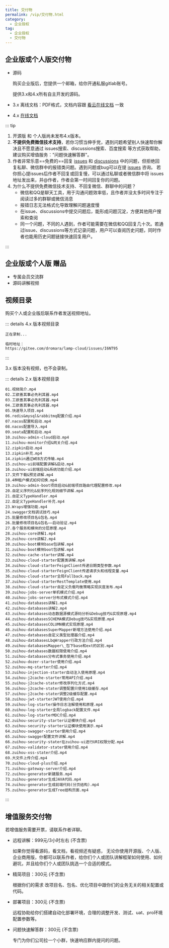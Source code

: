 ```yaml
---
title: 交付物
permalink: /vip/交付物.html
category:
  - 企业授权
tag:
  - 企业授权
  - 交付物
---
```


## 企业版或个人版交付物
- 源码

  购买企业版后，您提供一个邮箱，给你开通私服gitlab账号。

  提供3.x和4.x所有自主开发的源码。

- 3.x 离线文档：PDF格式，文档内容跟 [看云在线文档](https://www.kancloud.cn/zuihou/zuihou-admin-cloud) 一致

- 4.x [在线文档](../doc/简介.md)

::: tip

1. 开源版 和 个人版尚未发布4.x版本。
2. **不提供免费微信技术支持**，若你习惯当伸手党，遇到问题希望别人快速帮你解决且不愿意通过 issues搜索、discussions搜索、百度搜索 等方式获取帮助，建议购买增值服务："问题快速解答群"。
3. 作者非常乐意==免费的==回复 [issues](https://github.com/dromara/lamp-cloud/issues) 和 [discussions](https://github.com/dromara/lamp-cloud/discussions) 中的问题，但拒绝回复私聊、微信群中的报错类问题。遇到问题或bug可以在提 [issues](https://github.com/dromara/lamp-cloud/issues) 咨询。
   若你担心提issues后作者不回复或回复慢，可以通过私聊或者微信群中将 issues 地址发出来，并@作者，作者会第一时间回复你的问题。
4. 为什么不提供免费微信技术支持、不回复微信、群聊中的问题？
   - 微信和QQ是聊天工具，用于沟通问题效率低，且作者并没太多时间专注于阅读过多的群聊或微信消息
   - 报错日志无法格式化导致理解问题速度慢
   - 在issue、discussions中提交问题后，能形成问题沉淀，方便其他用户搜索和查阅
   - 同一个问题，不同的人遇到，作者可能需要在微信和QQ回复几十次。若通过issue、discussions等方式记录问题，用户可以查阅历史问题，同时作者也能用历史问题链接快速回复用户。

:::


## 企业版或个人版 赠品
- 专属会员交流群
- 源码讲解视频

## 视频目录

购买个人或企业版后联系作者发送视频地址。

:::  details 4.x 版本视频目录

```properties
正在录制...

临时地址：
https://gitee.com/dromara/lamp-cloud/issues/I6NT95
```

:::

3.x 版本没有视频，也不会录制。

:::  details 2.x 版本视频目录

```properties
01.视频简介.mp4
02.工欲善其事必先利其器.mp4
03.工欲善其事必先利其器.mp4
04.工欲善其事必先利其器.mp4
05.快速导入项目.mp4
06.redis&mysql&rabbitmq配置介绍.mp4
07.nacos配置和启动.mp4
08.nacos配置导入.mp4
09.seata配置和启动.mp4
10.zuihou-admin-cloud启动.mp4
11.zuihou-monitor介绍&网关介绍.mp4
12.zipkin启动.mp4
13.zipkin补充.mp4
14.zipkin通过WEB方式传输.mp4
15.zuihou-ui前端配置讲解&启动.mp4
16.zuihou-ui前端启动&系统功能介绍.mp4
17.文件下载&预览讲解.mp4
18.4种租户模式如何切换.mp4
19.zuihou-admin-boot项目启动&前端项目路由代理配置修改.mp4
20.自定义序列化&反序列化规则细节讲解.mp4
21.自定义TypeHandler.mp4
22.自定义TypeHandler补充.mp4
23.Wraps增强功能.mp4
24.swagger文档调试技巧.mp4
25.批量修改项目名&包名.mp4
26.批量修改项目名&包名——启动验证.mp4
27.各个服务和模块的分层原理.mp4
28.zuihou-core讲解1.mp4
29.zuihou-core讲解2.mp4
30.zuihou-boot模块base包讲解.mp4
31.zuihou-boot模块boot包讲解.mp4
32.zuihou-cache-starter讲解.mp4
33.zuihou-cloud-starter配置类讲解.mp4
34.zuihou-cloud-starterFeignClient传递日期类型参数.mp4
35.zuihou-cloud-starterFeignClient传递请求头和线程变量.mp4
36.zuihou-cloud-starter全局Fallback.mp4
37.zuihou-cloud-starterRestTemplate使用.mp4
38.zuihou-cloud-starter自定义负载均衡策略实现灰度发布.mp4
39.zuihou-jobs-server单机模式介绍.mp4
40.zuihou-jobs-server分布式模式介绍.mp4
41.zuihou-databases讲解1.mp4
42.zuihou-databases讲解2.mp4
43.zuihou-databases动态数据源模式源码分析&Debug技巧&实现原理.mp4
44.zuihou-databasesSCHEMA模式Debug技巧&实现原理.mp4
45.zuihou-databasesCOLUMN模式实现原理.mp4
46.zuihou-databasesSuperMapper新增方法使用介绍.mp4
47.zuihou-databases自定义类型处理器介绍.mp4
48.zuihou-databasesLbqWrapper行政方法介绍.mp4
49.zuihou-databasesMapper\_包下base和ext的区别.mp4
50.zuihou-databases数据权限使用介绍.mp4
51.zuihou-databases分布式事务使用介绍.mp4
52.zuihou-dozer-starter使用介绍.mp4
52.zuihou-mq-starter介绍.mp4
53.zuihou-injection-starter自动注入使用原理.mp4
54.zuihou-j2cache-starter常用API介绍.mp4
55.zuihou-j2cache-stater修改序列化方式.mp4
56.zuihou-j2cache-stater调整配置只使用1级缓存.mp4
57.zuihou-j2cache-stater调整2级缓存配置.mp4
58.zuihou-jwt-starterJWT使用介绍.mp4
59.zuihou-log-starter操作日志注解使用和原理.mp4
60.zuihou-log-starter全局logback配置文件.mp4
61.zuihou-log-starterMDC介绍.mp4
62.zuihou-security-starter认证模块介绍.mp4
63.zuihou-security-starter认证模块使用演示.mp4
64.zuihou-swagger-starter使用介绍.mp4
65.zuihou-swagger配置文件详解.mp4
66.zuihou-security-stater在zuihou-ui进行URI权限分配.mp4
67.zuihou-validator-stater使用介绍.mp4
68.zuihou-xss-stater介绍.mp4
69.大文件上传介绍.mp4
70.zuihou-cloud-plus介绍.mp4
71.zuihou-gateway-server介绍.mp4
72.zuihou-generator新建服务.mp4
73.zuihou-generator生成JAVA代码.mp4
74.zuihou-generator生成前端代码(分页结构).mp4
75.zuihou-generator生成Tree结构页面.mp4
```

:::



## 增值服务交付物

若增值服务需要开票，请联系作者详聊。

- 远程讲解：999元/3小时左右  (不含票)

  如果你觉得看源码，看文档，看视频还有疑惑， 无论你使用开源版、个人版、企业商用版，你都可以联系作者，给你们个人或团队讲解框架如何使用、如何避坑，并且给你们个人或团队挑选一个合适的模式。

- 精简项目：300元 (不含票)

  根据你们的需求 改项目名、包名、优化项目中跟你们的业务无关的相关配置或代码。

- 部署项目：300元 (不含票)

  远程协助给你们搭建自动化部署环境，合理的调整开发、测试、uat、pro环境配置参数等。

- 问题快速解答群：300元 (不含票)

  专门为你们公司拉一个小群，快速响应群内提问的问题。
